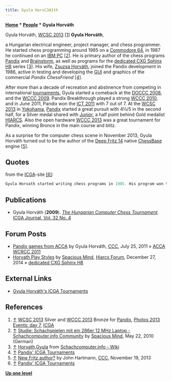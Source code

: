 ```yaml
---
title: Gyula HorvC3A1th
---
```

**[Home](Home "Home") * [People](People "People") * Gyula Horváth**

[](https://icga.leidenuniv.nl/?page_id=883&wppa-album=8&wppa-cover=0&wppa-occur=1&wppa-photo=115) Gyula Horváth, [WCSC 2013](WCSC_2013 "WCSC 2013") <a id="cite-note-1" href="#cite-ref-1">[1]</a>
**Gyula Horváth**,

a Hungarian electrical engineer, project manager, and chess programmer. He started chess programming around 1985 on a [Commodore 64](Commodore_64 "Commodore 64"), in 1987 he continued on an [IBM PC](IBM_PC "IBM PC") <a id="cite-note-2" href="#cite-ref-2">[2]</a>. He is primary author of the chess programs [Pandix](Pandix "Pandix") and [Brainstorm](Brainstorm "Brainstorm"), as well as programs for the [dedicated CXG Sphinx](CXG_Sphinx#H8 "CXG Sphinx") [H8](H8 "H8") series <a id="cite-note-3" href="#cite-ref-3">[3]</a>. His wife, [Zsuzsa Horváth](Zsuzsa_Horv%C3%A1th "Zsuzsa Horváth"), joined the Pandix development in 1986, active in testing and developing the [GUI](GUI "GUI") and graphics of the commercial *Pandix ChessFriend* <a id="cite-note-4" href="#cite-ref-4">[4]</a>.

After more than a decade of recreation and abstinence from competing in international [tournaments](Tournaments_and_Matches "Tournaments and Matches"), Gyula started a comeback at the [DOCCC 2008](DOCCC_2008 "DOCCC 2008"), and the [WCCC 2009](WCCC_2009 "WCCC 2009"). Pandix Breakthrough played a strong [WCCC 2010](WCCC_2010 "WCCC 2010"), and in June 2011, Pandix won the [ICT 2011](ICT_2011 "ICT 2011") with 7 out of 7. At the [WCSC 2013](WCSC_2013 "WCSC 2013") in [Yokohama](https://en.wikipedia.org/wiki/Yokohama), [Pandix](Pandix "Pandix") started a great pursuit with 4½/5 in the second half, for a Silver medal shared with [Junior](Junior "Junior"), a half point behind Gold medalist [HIARCS](HIARCS "HIARCS"). Also the open hardware [WCCC 2013](WCCC_2013 "WCCC 2013") was a great tournament for Pandix, winning Bronce in the main course and blitz.

As a surprise for the computer chess scene in November 2013, Gyula Horváth turned out to be the author of the [Deep Fritz 14](Fritz "Fritz") native [ChessBase](ChessBase "ChessBase") engine <a id="cite-note-5" href="#cite-ref-5">[5]</a>.

## Quotes

from the [ICGA](ICGA "ICGA")-site <a id="cite-note-6" href="#cite-ref-6">[6]</a>:

```C++
Gyula Horvath started writing chess programs in 1985. His program won the Amateur World Chess Championship in 1987 and the Personal Computer Chess Champion title in 1988 and 1989. His wife, Szuzsa, joined the development in 1986. She is mainly active in testing the program and in designing and programming the graphics of the commercial versions of the program. Both of them pursue chess programming as a hobby - Gyula works as a marketing researcher and Zsuzsa works as a telemarketing assistant. 

```

## Publications

- Gyula Horváth (**2009**). *[The Hungarian Computer Chess Tournament](MASPV_2009 "MASPV 2009")*. [ICGA Journal, Vol. 32 No. 4](ICGA_Journal#32_4 "ICGA Journal")

## Forum Posts

- [Pandix games from ACCA](http://www.talkchess.com/forum/viewtopic.php?t=39854) by Gyula Horváth, [CCC](CCC "CCC"), July 25, 2011 » [ACCA](ACCA "ACCA") [WCRCC 2011](WCRCC_2011 "WCRCC 2011")
- [Horvath Play Styles](http://www.hiarcs.net/forums/viewtopic.php?t=6967) by [Spacious Mind](The_Spacious_Mind "The Spacious Mind"), [Hiarcs Forum](Computer_Chess_Forums "Computer Chess Forums"), December 27, 2014 » [dedicated CXG Sphinx H8](CXG_Sphinx#H8 "CXG Sphinx")

## External Links

- [Gyula Horváth's ICGA Tournaments](https://www.game-ai-forum.org/icga-tournaments/person.php?id=184)

## References

1. <a id="cite-ref-1" href="#cite-note-1">↑</a> [WCSC 2013](WCSC_2013 "WCSC 2013") Silver and [WCCC 2013](WCCC_2013 "WCCC 2013") Bronze for [Pandix](Pandix "Pandix"), [Photos 2013 Events: day 7](https://icga.leidenuniv.nl/?page_id=883), [ICGA](ICGA "ICGA")
1. <a id="cite-ref-2" href="#cite-note-2">↑</a> [Studie: Schachspielen mit ein 286er 12 MHz Laptop - Schachcomputer.info Community](http://www.schachcomputer.info/forum/showthread.php?t=3531) by [Spacious Mind](The_Spacious_Mind "The Spacious Mind"), May 22, 2010 (German)
1. <a id="cite-ref-3" href="#cite-note-3">↑</a> [Horvath,Gyula](http://www.schach-computer.info/wiki/index.php/Gyula_Horvath) from [Schachcomputer.info - Wiki](http://www.schach-computer.info/wiki/index.php/Hauptseite_En)
1. <a id="cite-ref-4" href="#cite-note-4">↑</a> [Pandix' ICGA Tournaments](https://www.game-ai-forum.org/icga-tournaments/program.php?id=190)
1. <a id="cite-ref-5" href="#cite-note-5">↑</a> [New Fritz author?](http://www.talkchess.com/forum/viewtopic.php?t=50149) by John Hartmann, [CCC](CCC "CCC"), November 19, 2013
1. <a id="cite-ref-6" href="#cite-note-6">↑</a> [Pandix' ICGA Tournaments](https://www.game-ai-forum.org/icga-tournaments/program.php?id=190)

**[Up one level](People "People")**

